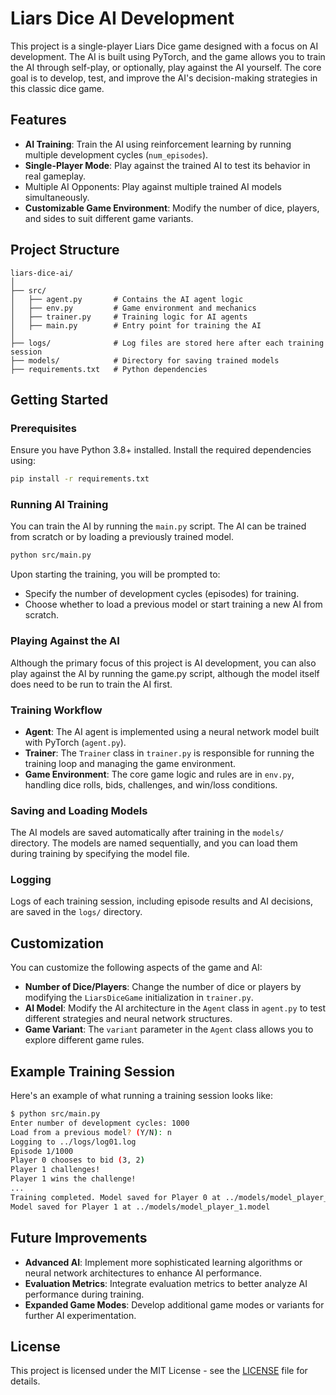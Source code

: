 # Liars Dice AI Development

This project is a single-player Liars Dice game designed with a focus on AI development. The AI is built using PyTorch, and the game allows you to train the AI through self-play, or optionally, play against the AI yourself. The core goal is to develop, test, and improve the AI's decision-making strategies in this classic dice game.

## Features
- **AI Training**: Train the AI using reinforcement learning by running multiple development cycles (`num_episodes`).
- **Single-Player Mode**: Play against the trained AI to test its behavior in real gameplay.
- Multiple AI Opponents: Play against multiple trained AI models simultaneously.
- **Customizable Game Environment**: Modify the number of dice, players, and sides to suit different game variants.

## Project Structure

```plaintext
liars-dice-ai/
│
├── src/
│   ├── agent.py       # Contains the AI agent logic
│   ├── env.py         # Game environment and mechanics
│   ├── trainer.py     # Training logic for AI agents
│   ├── main.py        # Entry point for training the AI
│
├── logs/              # Log files are stored here after each training session
├── models/            # Directory for saving trained models
├── requirements.txt   # Python dependencies
```

## Getting Started

### Prerequisites
Ensure you have Python 3.8+ installed. Install the required dependencies using:

```bash
pip install -r requirements.txt
```

### Running AI Training

You can train the AI by running the `main.py` script. The AI can be trained from scratch or by loading a previously trained model.

```bash
python src/main.py
```

Upon starting the training, you will be prompted to:
- Specify the number of development cycles (episodes) for training.
- Choose whether to load a previous model or start training a new AI from scratch.

### Playing Against the AI

Although the primary focus of this project is AI development, you can also play against the AI by running the game.py script, although the model itself does need to be run to train the AI first.

### Training Workflow

- **Agent**: The AI agent is implemented using a neural network model built with PyTorch (`agent.py`).
- **Trainer**: The `Trainer` class in `trainer.py` is responsible for running the training loop and managing the game environment.
- **Game Environment**: The core game logic and rules are in `env.py`, handling dice rolls, bids, challenges, and win/loss conditions.

### Saving and Loading Models

The AI models are saved automatically after training in the `models/` directory. The models are named sequentially, and you can load them during training by specifying the model file.

### Logging

Logs of each training session, including episode results and AI decisions, are saved in the `logs/` directory.

## Customization

You can customize the following aspects of the game and AI:
- **Number of Dice/Players**: Change the number of dice or players by modifying the `LiarsDiceGame` initialization in `trainer.py`.
- **AI Model**: Modify the AI architecture in the `Agent` class in `agent.py` to test different strategies and neural network structures.
- **Game Variant**: The `variant` parameter in the `Agent` class allows you to explore different game rules.

## Example Training Session

Here's an example of what running a training session looks like:

```bash
$ python src/main.py
Enter number of development cycles: 1000
Load from a previous model? (Y/N): n
Logging to ../logs/log01.log
Episode 1/1000
Player 0 chooses to bid (3, 2)
Player 1 challenges!
Player 1 wins the challenge!
...
Training completed. Model saved for Player 0 at ../models/model_player_0.model
Model saved for Player 1 at ../models/model_player_1.model
```

## Future Improvements

- **Advanced AI**: Implement more sophisticated learning algorithms or neural network architectures to enhance AI performance.
- **Evaluation Metrics**: Integrate evaluation metrics to better analyze AI performance during training.
- **Expanded Game Modes**: Develop additional game modes or variants for further AI experimentation.

## License

This project is licensed under the MIT License - see the [LICENSE](LICENSE) file for details.
